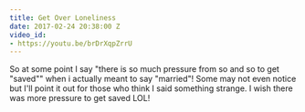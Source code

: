 ```yaml
---
title: Get Over Loneliness
date: 2017-02-24 20:38:00 Z
video_id:
- https://youtu.be/brDrXqpZrrU
---
```


So at some point I say "there is so much pressure from so and so to get "saved"" when i actually meant to say "married"!
Some may not even notice but I'll point it out for those who think I said something strange. I wish there was more pressure to get saved LOL!